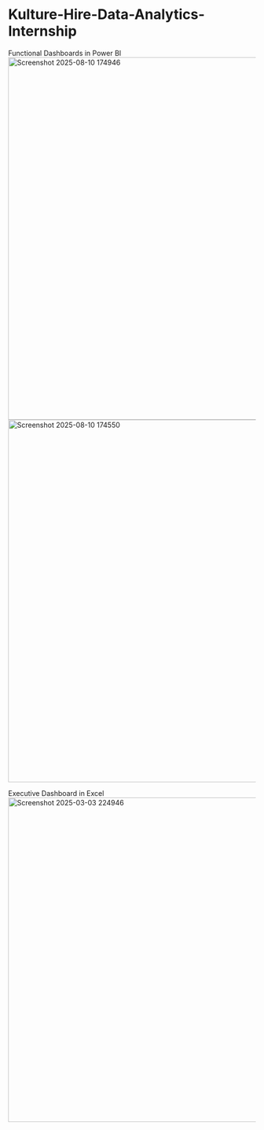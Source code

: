 # Kulture-Hire-Data-Analytics-Internship
Functional Dashboards in Power BI
<img width="1306" height="736" alt="Screenshot 2025-08-10 174946" src="https://github.com/user-attachments/assets/74d1d76a-1fd3-498f-bbd0-d7fc31234951" />
<img width="1293" height="736" alt="Screenshot 2025-08-10 174550" src="https://github.com/user-attachments/assets/41e6feee-7b00-46b2-94e4-80c31c436b49" />

Executive Dashboard in Excel
<img width="1849" height="659" alt="Screenshot 2025-03-03 224946" src="https://github.com/user-attachments/assets/a3750c1b-9243-4afb-bb61-4e014190148f" />
